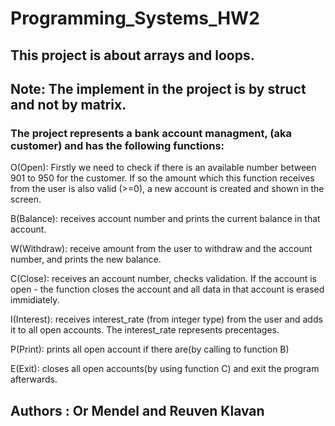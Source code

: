 # Programming_Systems_HW2

## This project is about arrays and loops.

## Note: The implement in the project is by struct and not by matrix.

### The project represents a bank account managment, (aka customer) and has the following functions:

O(Open): Firstly we need to check if there is an available number between 901 to 950 for the customer. If so the amount which this function receives from the user is also valid (>=0), a new account is created and shown in the screen.

B(Balance): receives account number and prints the current balance in that account.

W(Withdraw): receive amount from the user to withdraw and the account number, and prints the new balance. 

C(Close): receives an account number, checks validation. If the account is open - the function closes the account and all data in that account is erased immidiately.

I(Interest): receives interest_rate (from integer type) from the user and adds it to all open accounts.
The interest_rate represents precentages.
 
P(Print): prints all open account if there are(by calling to function B)
 
E(Exit): closes all open accounts(by using function C) and exit the program afterwards.

## Authors : Or Mendel and Reuven Klavan
